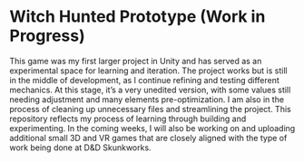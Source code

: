 # Witch Hunted Prototype (Work in Progress)

This game was my first larger project in Unity and has served as an experimental space for learning and iteration. The project works but is still in the middle of development, as I continue refining and testing different mechanics. At this stage,
it’s a very unedited version, with some values still needing adjustment and many elements pre-optimization. I am also in the process of cleaning up unnecessary files and streamlining the project. This repository reflects my process of learning 
through building and experimenting. In the coming weeks, I will also be working on and uploading additional small 3D and VR games that are closely aligned with the type of work being done at D&D Skunkworks.
